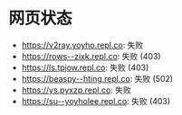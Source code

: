 # 网页状态
- https://v2ray.yoyho.repl.co: 失败
- https://rows--zixk.repl.co: 失败 (403)
- https://ls.tpjow.repl.co: 失败 (403)
- https://beaspy--hting.repl.co: 失败 (502)
- https://ys.pyxzp.repl.co: 失败
- https://su--yoyholee.repl.co: 失败 (403)
